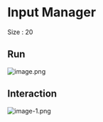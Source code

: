 
# Input Manager

Size : 20

## Run 
![image.png](./UnitySettingImg/Run.png)

## Interaction
![image-1.png](./UnitySettingImg/Interaction.png)
